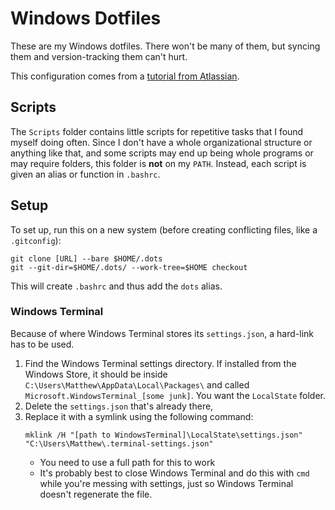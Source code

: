 # Windows Dotfiles

These are my Windows dotfiles. There won't be many of them, but syncing them and
version-tracking them can't hurt.

This configuration comes from a [tutorial from Atlassian][atlassian].


## Scripts

The `Scripts` folder contains little scripts for repetitive tasks that I found
myself doing often. Since I don't have a whole organizational structure or
anything like that, and some scripts may end up being whole programs or may
require folders, this folder is **not** on my `PATH`. Instead, each script is
given an alias or function in `.bashrc`.


## Setup

To set up, run this on a new system (before creating conflicting files, like a
`.gitconfig`):

```
git clone [URL] --bare $HOME/.dots
git --git-dir=$HOME/.dots/ --work-tree=$HOME checkout
```

This will create `.bashrc` and thus add the `dots` alias.


### Windows Terminal

Because of where Windows Terminal stores its `settings.json`, a hard-link has to
be used.

1.  Find the Windows Terminal settings directory. If installed from the Windows
    Store, it should be inside `C:\Users\Matthew\AppData\Local\Packages\` and
    called `Microsoft.WindowsTerminal_[some junk]`. You want the `LocalState`
    folder.
2.  Delete the `settings.json` that's already there,
3.  Replace it with a symlink using the following command:  
    ```
    mklink /H "[path to WindowsTerminal]\LocalState\settings.json" "C:\Users\Matthew\.terminal-settings.json"
    ```
    - You need to use a full path for this to work
    - It's probably best to close Windows Terminal and do this with `cmd` while
      you're messing with settings, just so Windows Terminal doesn't regenerate
      the file.



[atlassian]: https://www.atlassian.com/git/tutorials/dotfiles
